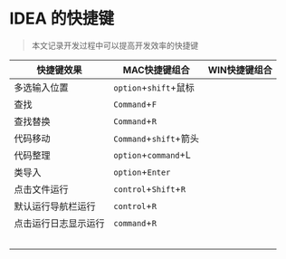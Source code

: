 # IDEA 的快捷键

> 本文记录开发过程中可以提高开发效率的快捷键

| 快捷键效果           | MAC快捷键组合          | WIN快捷键组合 |
| -------------------- | ---------------------- | ------------- |
| 多选输入位置         | `option`+`shift`+鼠标  |               |
| 查找                 | `Command`+`F`          |               |
| 查找替换             | `Command`+`R`          |               |
| 代码移动             | `Command`+`shift`+箭头 |               |
| 代码整理             | `option`+`command`+L   |               |
| 类导入               | `option`+`Enter`       |               |
| 点击文件运行         | `control`+`Shift`+`R`  |               |
| 默认运行导航栏运行   | `control`+`R`          |               |
| 点击运行日志显示运行 | `command`+`R`          |               |
|                      |                        |               |
|                      |                        |               |
|                      |                        |               |
|                      |                        |               |
|                      |                        |               |

